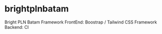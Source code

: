 # brightplnbatam
Bright PLN Batam
Framework FrontEnd: Boostrap / Tailwind CSS
Framework Backend: CI
